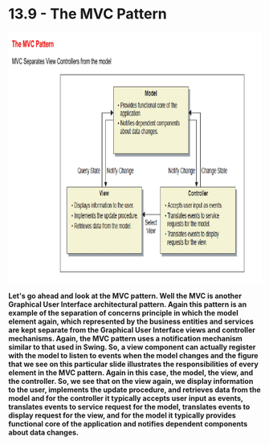 # 13.9 - The MVC Pattern

<img src="/images/13_09_01.jpg" width="800" height="500">

**Let's go ahead and look at the MVC pattern. Well the MVC is another Graphical User Interface architectural pattern. Again this pattern is an example of the separation of concerns principle in which the model element again, which represented by the business entities and services are kept separate from the Graphical User Interface views and controller mechanisms. Again, the MVC pattern uses a notification mechanism similar to that used in Swing. So, a view component can actually register with the model to listen to events when the model changes and the figure that we see on this particular slide illustrates the responsibilities of every element in the MVC pattern. Again in this case, the model, the view, and the controller. So, we see that on the view again, we display information to the user, implements the update procedure, and retrieves data from the model and for the controller it typically accepts user input as events, translates events to service request for the model, translates events to display request for the view, and for the model it typically provides functional core of the application and notifies dependent components about data changes.**
